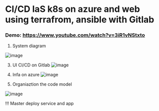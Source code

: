 # CI/CD IaS k8s on azure and web  using terrafrom, ansible with Gitlab
### Demo:  https://www.youtube.com/watch?v=3iR1vNStxto

1. System diagram

  ![image](https://github.com/Nadh2413/CICD-k8s-combine-terraform-ansible-gitlab/assets/117442476/631bf61f-e828-440b-80c4-b408ecb62895)




   
3. UI CI/CD on Gitlab
![image](https://github.com/Nadh2413/CICD-k8s-combine-terraform-ansible-gitlab/assets/117442476/d58b37e2-1844-4ef0-8062-b208cc33a0e9)

4. Infa on azure
   ![image](https://github.com/Nadh2413/CICD-k8s-combine-terraform-ansible-gitlab/assets/117442476/bb7bf920-3862-4d82-86ef-3c337aa9a7f2)

5. Organiaztion the code model


  ![image](https://github.com/Nadh2413/CICD-k8s-combine-terraform-ansible-gitlab/assets/117442476/36a63778-10b4-46db-8a49-7a17e7177ced)


!!! Master deploy service and app


 
